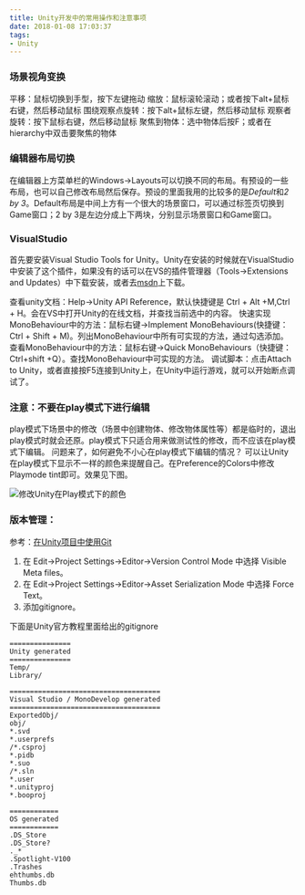 ```yaml
---
title: Unity开发中的常用操作和注意事项
date: 2018-01-08 17:03:37
tags:
- Unity
---
```

### 场景视角变换
平移：鼠标切换到手型，按下左键拖动
缩放：鼠标滚轮滚动；或者按下alt+鼠标右键，然后移动鼠标
围绕观察点旋转：按下alt+鼠标左键，然后移动鼠标
观察者旋转：按下鼠标右键，然后移动鼠标
聚焦到物体：选中物体后按F；或者在hierarchy中双击要聚焦的物体

### 编辑器布局切换
在编辑器上方菜单栏的Windows->Layouts可以切换不同的布局。有预设的一些布局，也可以自己修改布局然后保存。预设的里面我用的比较多的是*Default*和*2 by 3*。Default布局是中间上方有一个很大的场景窗口，可以通过标签页切换到Game窗口；2 by 3是左边分成上下两块，分别显示场景窗口和Game窗口。

### VisualStudio
首先要安装Visual Studio Tools for Unity。Unity在安装的时候就在VisualStudio中安装了这个插件，如果没有的话可以在VS的插件管理器（Tools->Extensions and Updates）中下载安装，或者去[msdn](https://visualstudiogallery.msdn.microsoft.com/site/search?f%5B0%5D.Type=RootCategory&f%5B0%5D.Value=tools&f%5B1%5D.Type=Tag&f%5B1%5D.Value=unity%203D%20script%20c%23%20debug%20breakpoint)上下载。

查看unity文档：Help->Unity API Reference，默认快捷键是 Ctrl + Alt +M,Ctrl + H。会在VS中打开Unity的在线文档，并查找当前选中的内容。
快速实现MonoBehaviour中的方法：鼠标右键->Implement MonoBehaviours(快捷键：Ctrl + Shift + M)。列出MonoBehaviour中所有可实现的方法，通过勾选添加。
查看MonoBehaviour中的方法：鼠标右键->Quick MonoBehaviours（快捷键：Ctrl+shift +Q）。查找MonoBehaviour中可实现的方法。
调试脚本：点击Attach to Unity，或者直接按F5连接到Unity上，在Unity中运行游戏，就可以开始断点调试了。

### 注意：不要在play模式下进行编辑
play模式下场景中的修改（场景中创建物体、修改物体属性等）都是临时的，退出play模式时就会还原。play模式下只适合用来做测试性的修改，而不应该在play模式下编辑。
问题来了，如何避免不小心在play模式下编辑的情况？
可以让Unity在play模式下显示不一样的颜色来提醒自己。在Preference的Colors中修改Playmode tint即可。效果见下图。

![修改Unity在Play模式下的颜色](http://upload-images.jianshu.io/upload_images/196189-715f1865280266cb.png?imageMogr2/auto-orient/strip%7CimageView2/2/w/1240 "修改Unity在Play模式下的颜色")

### 版本管理：
参考：[在Unity项目中使用Git](http://www.cnblogs.com/CodeCabin/p/3960453.html)
1. 在 Edit->Project Settings->Editor->Version Control Mode 中选择 Visible Meta files。
1. 在 Edit->Project Settings->Editor->Asset Serialization Mode 中选择 Force Text。
1. 添加gitignore。

下面是Unity官方教程里面给出的gitignore

    =============== 
    Unity generated
    ===============
    Temp/
    Library/
    
    =====================================
    Visual Studio / MonoDevelop generated
    =====================================
    ExportedObj/
    obj/
    *.svd
    *.userprefs
    /*.csproj
    *.pidb
    *.suo
    /*.sln
    *.user
    *.unityproj
    *.booproj
    
    ============
    OS generated
    ============
    .DS_Store
    .DS_Store?
    ._*
    .Spotlight-V100
    .Trashes
    ehthumbs.db
    Thumbs.db

